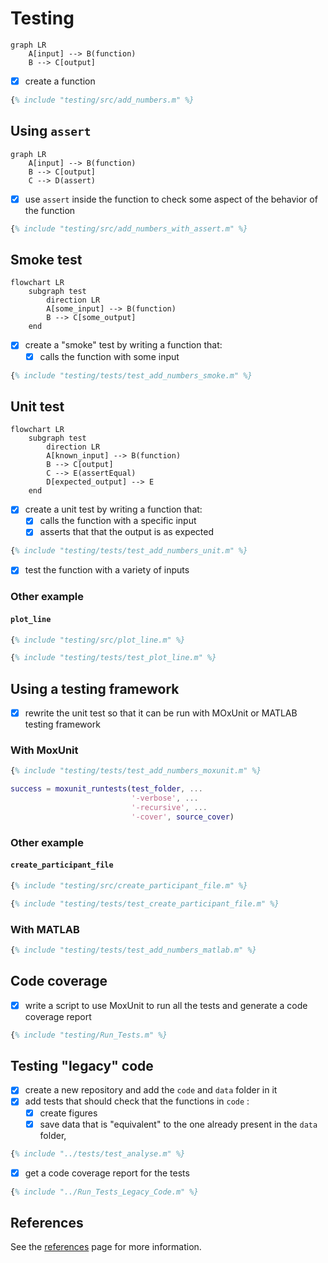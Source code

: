 # Testing

<!--
!!! quote ""

    Untested code is broken code.
-->

``` mermaid
graph LR
    A[input] --> B(function)
    B --> C[output]
```

- [x] create a function

```matlab
{% include "testing/src/add_numbers.m" %}
```

<!--
Code without tests is code that you are afraid to change.

Code without tests is code with undefined behavior.
-->

## Using `assert`

<!--
!!! quote ""

    Some testing is better then no testing
-->

```mermaid
graph LR
    A[input] --> B(function)
    B --> C[output]
    C --> D(assert)
```

- [x] use `assert` inside the function to check some aspect
      of the behavior of the function

```matlab
{% include "testing/src/add_numbers_with_assert.m" %}
```


## Smoke test

```mermaid
flowchart LR
    subgraph test
        direction LR
        A[some_input] --> B(function)
        B --> C[some_output]
    end
```

- [x] create a "smoke" test by writing a function that:
    - [x] calls the function with some input

```matlab
{% include "testing/tests/test_add_numbers_smoke.m" %}
```

## Unit test

```mermaid
flowchart LR
    subgraph test
        direction LR
        A[known_input] --> B(function)
        B --> C[output]
        C --> E(assertEqual)
        D[expected_output] --> E
    end
```

- [x] create a unit test by writing a function that:
    - [x] calls the function with a specific input
    - [x] asserts that that the output is as expected

```matlab
{% include "testing/tests/test_add_numbers_unit.m" %}
```

- [x] test the function with a variety of inputs

### Other example

#### `plot_line`

```matlab
{% include "testing/src/plot_line.m" %}
```

```matlab
{% include "testing/tests/test_plot_line.m" %}
```

## Using a testing framework

- [x] rewrite the unit test so that it can be run
      with MOxUnit or MATLAB testing framework

### With MoxUnit

```matlab
{% include "testing/tests/test_add_numbers_moxunit.m" %}
```

```matlab
success = moxunit_runtests(test_folder, ...
                           '-verbose', ...
                           '-recursive', ...
                           '-cover', source_cover)
```

### Other example

#### `create_participant_file`

```matlab
{% include "testing/src/create_participant_file.m" %}
```

```matlab
{% include "testing/tests/test_create_participant_file.m" %}
```

### With MATLAB

```matlab
{% include "testing/tests/test_add_numbers_matlab.m" %}
```

## Code coverage

- [x] write a script to use MoxUnit to run all the tests
      and generate a code coverage report

```matlab
{% include "testing/Run_Tests.m" %}
```

## Testing "legacy" code

- [x] create a new repository and add the `code` and `data` folder in it
- [x] add tests that should check that the functions in `code` :
    - [x] create figures
    - [x] save data that is "equivalent" to the one already present in the `data` folder,

```matlab
{% include "../tests/test_analyse.m" %}
```

- [x] get a code coverage report for the tests

```matlab
{% include "../Run_Tests_Legacy_Code.m" %}
```


<!--
## F.I.R.S.T.

Test should be:

- Fast
- Independent
- Repeatable
- Self-validating
- Timely
-->

## References

See the [references](../references.md#testing-and-refactoring) page for more information.
